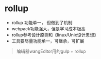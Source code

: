 # rollup

- rollup 功能单一， 但做到了机制
- webpack功能强大，但是学习成本极高
- rollup参考设计原则和《linux/Unix设计思想》
- 工具要尽量功能单一，可继承，可扩展

> 编辑器wangEditor用的gulp + rollup